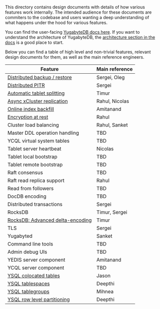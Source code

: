 This directory contains design documents with details of how various features work internally. The intended audience for these documents are commiters to the codebase and users wanting a deep understanding of what happens under the hood for various features.

You can find the user-facing [YugabyteDB docs here](https://docs.yugabyte.com/). If you want to understand the architecture of YugabyteDB, the [architecture section in the docs](https://docs.yugabyte.com/latest/architecture/) is a good place to start.


Below you can find a table of high level and non-trivial features, relevant design documents for them, as well as the main reference engineers.

| Feature | Main reference |
| -------- | ------------ |
|[Distributed backup / restore](https://github.com/yugabyte/yugabyte-db/blob/master/architecture/design/distributed-backup-and-restore.md)|Sergei, Oleg|
|[Distributed PITR](https://github.com/yugabyte/yugabyte-db/blob/master/architecture/design/distributed-backup-point-in-time-recovery.md)|Sergei|
|[Automatic tablet splitting](https://github.com/yugabyte/yugabyte-db/blob/master/architecture/design/docdb-automatic-tablet-splitting.md)|Timur|
|[Async xCluster replication](https://github.com/yugabyte/yugabyte-db/blob/master/architecture/design/multi-region-xcluster-async-replication.md)|Rahul, Nicolas|
|[Online index backfill](https://github.com/yugabyte/yugabyte-db/blob/master/architecture/design/online-index-backfill.md)|Amitanand|
|[Encryption at rest](https://github.com/yugabyte/yugabyte-db/blob/master/architecture/design/docdb-encryption-at-rest.md)|Rahul|
|Cluster load balancing|Rahul, Sanket|
|Master DDL operation handling|TBD|
|YCQL virtual system tables|TBD|
|Tablet server heartbeat|Nicolas|
|Tablet local bootstrap|TBD|
|Tablet remote bootstrap|TBD|
|Raft consensus|TBD|
|Raft read replica support|Rahul|
|Read from followers|TBD|
|DocDB encoding|TBD|
|Distributed transactions|Sergei|
|RocksDB|Timur, Sergei|
|[RocksDB: Advanced delta-encoding](advanced-delta-encoding.md)|Timur|
|TLS|Sergei|
|Yugabyted|Sanket|
|Command line tools|TBD|
|Admin debug UIs|TBD|
|YEDIS server component|Amitanand|
|YCQL server component|TBD|
|[YSQL colocated tables](https://github.com/yugabyte/yugabyte-db/blob/master/architecture/design/ysql-colocated-tables.md)|Jason|
|[YSQL tablespaces](https://github.com/yugabyte/yugabyte-db/blob/master/architecture/design/wip-ysql-tablespaces.md)|Deepthi|
|[YSQL tablegroups](ysql-tablegroups.md)|Mihnea|
|[YSQL row level partitioning](ysql-row-level-partitioning.md)|Deepthi|
